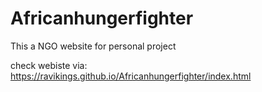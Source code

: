 # Africanhungerfighter

This a NGO website for personal project


check webiste via: https://ravikings.github.io/Africanhungerfighter/index.html
